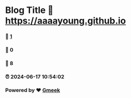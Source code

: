 # Blog Title :link: https://aaaayoung.github.io 
### :page_facing_up: [1](https://aaaayoung.github.io/tag.html) 
### :speech_balloon: 0 
### :hibiscus: 8 
### :alarm_clock: 2024-06-17 10:54:02 
### Powered by :heart: [Gmeek](https://github.com/Meekdai/Gmeek)
